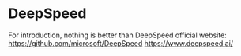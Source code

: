 # DeepSpeed
For introduction, nothing is better than DeepSpeed official website:
https://github.com/microsoft/DeepSpeed
https://www.deepspeed.ai/